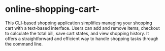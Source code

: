 # online-shopping-cart-
This CLI-based shopping application simplifies managing your shopping cart with a text-based interface. Users can add and remove items, checkout to calculate the total bill, save cart states, and view shopping history. It offers a straightforward and efficient way to handle shopping tasks through the command line.
